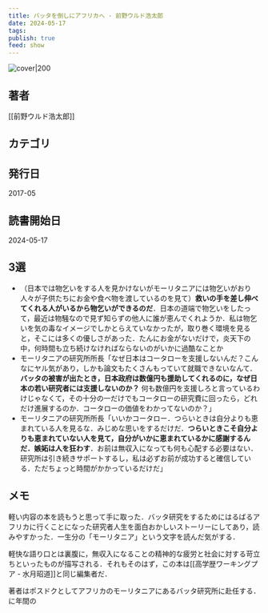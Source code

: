 ```yaml
---
title: バッタを倒しにアフリカへ - 前野ウルド浩太郎
date: 2024-05-17
tags: 
publish: true
feed: show
---
```

![cover|200](http://books.google.com/books/content?id=HauctAEACAAJ&printsec=frontcover&img=1&zoom=1&source=gbs_api)
## 著者
[[前野ウルド浩太郎]]
## カテゴリ

## 発行日
2017-05
## 読書開始日
2024-05-17

## 3選
 - （日本では物乞いをする人を見かけないがモーリタニアには物乞いがおり人々が子供たちにお金や食べ物を渡しているのを見て）**救いの手を差し伸べてくれる人がいるから物乞いができるのだ**．日本の道端で物乞いをしたって，最近は物騒なので見ず知らずの他人に誰が恵んでくれようか．私は物乞いを気の毒なイメージでしかとらえていなかったが，取り巻く環境を見ると，そこには多くの優しさがあった．たんにお金がないだけで，炎天下の中，何時間も立ち続けなければならないのがいかに過酷なことか
 - モーリタニアの研究所所長「なぜ日本はコータローを支援しないんだ？こんなにヤル気があり，しかも論文もたくさんもっていて就職できないなんて．**バッタの被害が出たとき，日本政府は数億円も援助してくれるのに，なぜ日本の若い研究者には支援しないのか？** 何も数億円を支援しろと言っているわけじゃなくて，その十分の一だけでもコータローの研究費に回ったら，どれだけ進展するのか．コータローの価値をわかってないのか？」
 - モーリタニアの研究所所長「いいかコータロー．つらいときは自分よりも恵まれている人を見るな．みじめな思いをするだけだ．**つらいときこそ自分よりも恵まれていない人を見て，自分がいかに恵まれているかに感謝するんだ．嫉妬は人を狂わす**．お前は無収入になっても何も心配する必要はない．研究所は引き続きサポートするし，私は必ずお前が成功すると確信している．ただちょっと時間がかかっているだけだ」
## メモ
軽い内容の本を読もうと思って手に取った．バッタ研究をするためにはるばるアフリカに行くことになった研究者人生を面白おかしいストーリーにしてあり，読みやすかった．一生分の「モーリタニア」という文字を読んだ気がする．

軽快な語り口とは裏腹に，無収入になることの精神的な疲労と社会に対する苛立ちといったものが描写される．それもそのはず，この本は[[高学歴ワーキングプア - 水月昭道]]と同じ編集者だ．

著者はポスドクとしてアフリカのモーリタニアにあるバッタ研究所に赴任する．に年間の